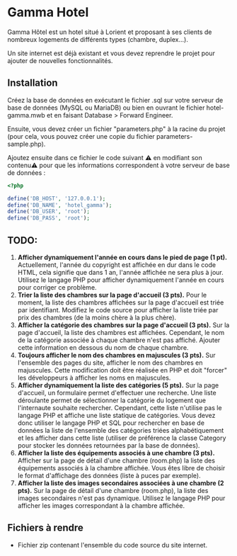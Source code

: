 # Gamma Hotel

Gamma Hôtel est un hotel situé à Lorient et proposant à ses clients de nombreux logements de différents types (chambre, duplex...).

Un site internet est déjà existant et vous devez reprendre le projet pour ajouter de nouvelles fonctionnalités.

## Installation
Créez la base de données en exécutant le fichier .sql sur votre serveur de base de données (MySQL ou MariaDB) ou bien en ouvrant le fichier hotel-gamma.mwb et en faisant Database > Forward Engineer.

Ensuite, vous devez créer un fichier "parameters.php" à la racine du projet (pour cela, vous pouvez créer une copie du fichier parameters-sample.php).

Ajoutez ensuite dans ce fichier le code suivant ⚠ en modifiant son contenu️⚠ pour que les informations correspondent à votre serveur de base de données :
```php
<?php

define('DB_HOST', '127.0.0.1');
define('DB_NAME', 'hotel_gamma');
define('DB_USER', 'root');
define('DB_PASS', 'root');
```

## TODO:

1. **Afficher dynamiquement l'année en cours dans le pied de page (1 pt).**
Actuellement, l'année du copyright est affichée en dur dans le code HTML, cela signifie que dans 1 an, l'année affichée ne sera plus à jour. Utilisez le langage PHP pour afficher dynamiquement l'année en cours pour corriger ce problème.
2. **Trier la liste des chambres sur la page d'accueil (3 pts).**
Pour le moment, la liste des chambres affichées sur la page d'accueil est triée par identifiant. Modifiez le code source pour afficher la liste triée par prix des chambres (de la moins chère à la plus chère).
3. **Afficher la catégorie des chambres sur la page d'accueil (3 pts).**
Sur la page d'accueil, la liste des chambres est affichées. Cependant, le nom de la catégorie associée à chaque chambre n'est pas affiché. Ajouter cette information en dessous du nom de chaque chambre.
4. **Toujours afficher le nom des chambres en majuscules (3 pts).**
Sur l'ensemble des pages du site, afficher le nom des chambres en majuscules. Cette modification doit être réalisée en PHP et doit "forcer" les développeurs à afficher les noms en majuscules.
5. **Afficher dynamiquement la liste des catégories (5 pts).**
Sur la page d'accueil, un formulaire permet d'effectuer une recherche. Une liste déroulante permet de sélectionner la catégorie du logement que l'internaute souhaite rechercher. Cependant, cette liste n'utilise pas le langage PHP et affiche une liste statique de catégories. Vous devez donc utiliser le langage PHP et SQL pour rechercher en base de données la liste de l'ensemble des catégories triées alphabétiquement et les afficher dans cette liste (utiliser de préférence la classe Category pour stocker les données retournées par la base de données).
6. **Afficher la liste des équipements associés à une chambre (3 pts).**
Afficher sur la page de détail d'une chambre (room.php) la liste des équipements associés à la chambre affichée. Vous êtes libre de choisir le format d'affichage des données (liste à puces par exemple).
7. **Afficher la liste des images secondaires associées à une chambre (2 pts).**
Sur la page de détail d'une chambre (room.php), la liste des images secondaires n'est pas dynamique. Utilisez le langage PHP pour afficher les images correspondant à la chambre affichée.

## Fichiers à rendre
- Fichier zip contenant l'ensemble du code source du site internet.
